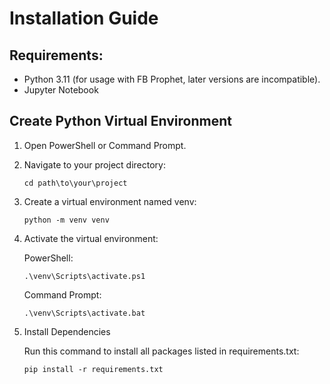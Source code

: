 # Installation Guide

## Requirements:
- Python 3.11 (for usage with FB Prophet, later versions are incompatible).
- Jupyter Notebook

## Create Python Virtual Environment

1. Open PowerShell or Command Prompt.

2. Navigate to your project directory:

   ```
   cd path\to\your\project
3. Create a virtual environment named venv:

    ```
    python -m venv venv
    ```

4. Activate the virtual environment:

    PowerShell:
    
    ```
    .\venv\Scripts\activate.ps1
    ```

    Command Prompt:
    
    ```
   .\venv\Scripts\activate.bat
    ```

5. Install Dependencies

    Run this command to install all packages listed in requirements.txt:

    ```
    pip install -r requirements.txt
    ```